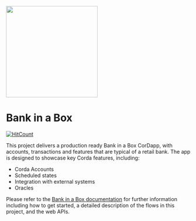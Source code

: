 
<img src="design/img/binab.png" width="250" />

# Bank in a Box
[![HitCount](http://hits.dwyl.com/nitrek/bank-in-a-box.svg)](http://hits.dwyl.com/nitrek/bank-in-a-box)

This project delivers a production ready Bank in a Box CorDapp, with accounts, transactions and features that are typical of a retail bank. The app is designed to showcase key Corda features, including:

 - Corda Accounts
 - Scheduled states
 - Integration with external systems
 - Oracles

Please refer to the [Bank in a Box documentation](https://docs.corda.net/docs/apps/bankinabox/back-end-guide.html) for further information including how to get started, a detailed description of the flows in this project, and the web APIs.


